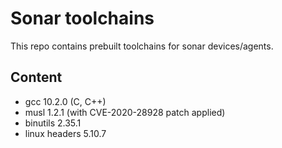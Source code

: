 # Sonar toolchains

This repo contains prebuilt toolchains for sonar devices/agents.

## Content
- gcc 10.2.0 (C, C++)
- musl 1.2.1 (with CVE-2020-28928 patch applied)
- binutils 2.35.1
- linux headers 5.10.7
